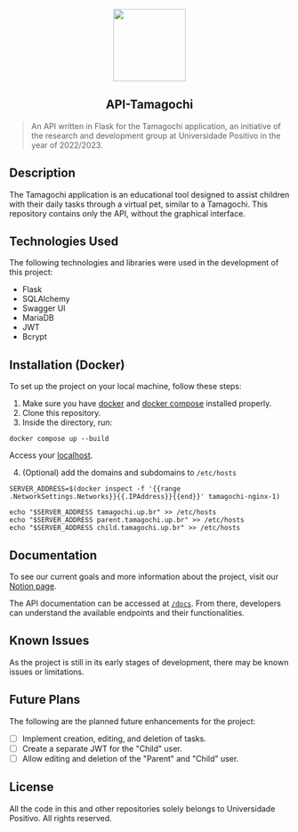 <p align="center"><img src="assets/tamagochi.gif" width="130"></p>
<h2 align="center">API-Tamagochi</h2>


> An API written in Flask for the Tamagochi application, an initiative of the research and development group at Universidade Positivo in the year of 2022/2023.

## Description

The Tamagochi application is an educational tool designed to assist children with their daily tasks through a virtual pet, similar to a Tamagochi. This repository contains only the API, without the graphical interface.

## Technologies Used

The following technologies and libraries were used in the development of this project:

- Flask
- SQLAlchemy
- Swagger UI
- MariaDB
- JWT
- Bcrypt

## Installation (Docker)

To set up the project on your local machine, follow these steps:

1. Make sure you have [docker](https://docs.docker.com/engine/install/) and [docker compose](https://docs.docker.com/compose/install/) installed properly.
2. Clone this repository.
3. Inside the directory, run:

```
docker compose up --build
```

Access your [localhost](http://localhost).

4. (Optional) add the domains and subdomains to `/etc/hosts`

```
SERVER_ADDRESS=$(docker inspect -f '{{range .NetworkSettings.Networks}}{{.IPAddress}}{{end}}' tamagochi-nginx-1)

echo "$SERVER_ADDRESS tamagochi.up.br" >> /etc/hosts
echo "$SERVER_ADDRESS parent.tamagochi.up.br" >> /etc/hosts
echo "$SERVER_ADDRESS child.tamagochi.up.br" >> /etc/hosts
```

## Documentation

To see our current goals and more information about the project, visit our [Notion page](https://www.notion.so/Bichinho-virtual-c36336edc60b421b832e46b7d529ea31).

The API documentation can be accessed at [`/docs`](http://localhost:5000/docs). From there, developers can understand the available endpoints and their functionalities.

## Known Issues

As the project is still in its early stages of development, there may be known issues or limitations. 

## Future Plans

The following are the planned future enhancements for the project:

- [ ] Implement creation, editing, and deletion of tasks.
- [ ] Create a separate JWT for the "Child" user.
- [ ] Allow editing and deletion of the "Parent" and "Child" user.

## License

All the code in this and other repositories solely belongs to Universidade Positivo. All rights reserved.
